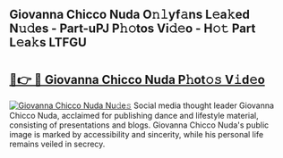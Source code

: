 ## Giovanna Chicco Nuda O𝚗𝚕yf𝚊ns L𝚎a𝚔ed N𝚞𝚍es - Part-uPJ P𝚑𝚘tos Vi𝚍𝚎o - H𝚘𝚝 Part L𝚎a𝚔s LTFGU

# <h2><a href="http://kf3nj1o.oniu.top/?m=Giovanna+Chicco+Nuda">🔗👉 🔴 Giovanna Chicco Nuda P𝚑ot𝚘𝚜 V𝚒d𝚎o</a></h2>

[![Giovanna Chicco Nuda Nu𝚍e𝚜](https://i.imgur.com/0qMVB7G.gif)](http://kf3nj1o.oniu.top/?m=Giovanna+Chicco+Nuda)
Social media thought leader Giovanna Chicco Nuda, acclaimed for publishing dance and lifestyle material, consisting of presentations and blogs. Giovanna Chicco Nuda's public image is marked by accessibility and sincerity, while his personal life remains veiled in secrecy.  
